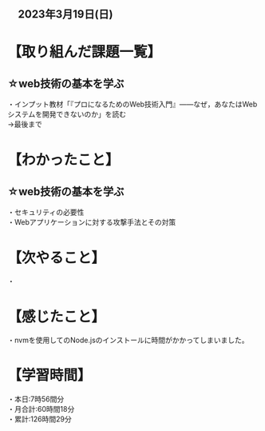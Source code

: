 ## 　2023年3月19日(日)
# 【取り組んだ課題一覧】
## ☆web技術の基本を学ぶ  
・インプット教材「『プロになるためのWeb技術入門』――なぜ，あなたはWebシステムを開発できないのか」を読む  
→最後まで
# 【わかったこと】
## ☆web技術の基本を学ぶ  
・セキュリティの必要性<br>
・Webアプリケーションに対する攻撃手法とその対策  
# 【次やること】
・
# 【感じたこと】
・nvmを使用してのNode.jsのインストールに時間がかかってしまいました。
# 【学習時間】
・本日:7時56間分<br>
・月合計:60時間18分<br>
・累計:126時間29分
